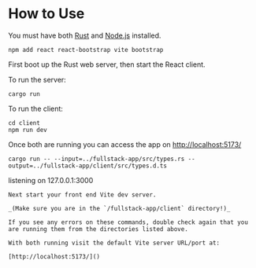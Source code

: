 # How to Use

You must have both [Rust](https://www.rust-lang.org/) and [Node.js](https://nodejs.org/en/) installed.

```
npm add react react-bootstrap vite bootstrap
```

First boot up the Rust web server, then start the React client.

To run the server:

```
cargo run
```

To run the client:

```
cd client
npm run dev
```
Once both are running you can access the app on [http://localhost:5173/]()

```
cargo run -- --input=../fullstack-app/src/types.rs --output=../fullstack-app/client/src/types.d.ts
```
listening on 127.0.0.1:3000
```
Next start your front end Vite dev server.

_(Make sure you are in the `/fullstack-app/client` directory!)_

If you see any errors on these commands, double check again that you are running them from the directories listed above.

With both running visit the default Vite server URL/port at:

[http://localhost:5173/]()
